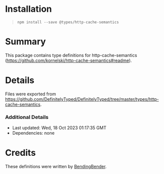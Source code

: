# Installation
> `npm install --save @types/http-cache-semantics`

# Summary
This package contains type definitions for http-cache-semantics (https://github.com/kornelski/http-cache-semantics#readme).

# Details
Files were exported from https://github.com/DefinitelyTyped/DefinitelyTyped/tree/master/types/http-cache-semantics.

### Additional Details
 * Last updated: Wed, 18 Oct 2023 01:17:35 GMT
 * Dependencies: none

# Credits
These definitions were written by [BendingBender](https://github.com/BendingBender).
